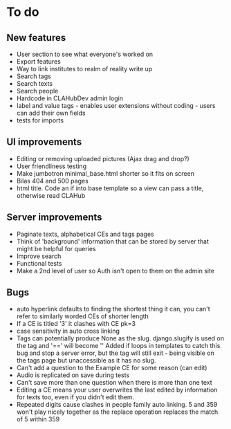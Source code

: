 # To do

## New features
- User section to see what everyone's worked on
- Export features
- Way to link institutes to realm of reality write up
- Search tags
- Search texts
- Search people
- Hardcode in CLAHubDev admin login
- label and value tags - enables user extensions without coding - users can add their own fields
- tests for imports

## UI improvements
- Editing or removing uploaded pictures (Ajax drag and drop?)
- User friendliness testing
- Make jumbotron minimal_base.html shorter so it fits on screen
- Bilas 404 and 500 pages
- html title. Code an if into base template so a view can pass a title, otherwise read CLAHub

## Server improvements
- Paginate texts, alphabetical CEs and tags pages
- Think of 'background' information that can be stored by server that might be helpful for queries
- Improve search
- Functional tests
- Make a 2nd level of user so Auth isn't open to them on the admin site

## Bugs
- auto hyperlink defaults to finding the shortest thing it can, you can't refer to similarly worded CEs of shorter length
- If a CE is titled '3' it clashes with CE pk=3
- case sensitivity in auto cross linking
- Tags can potentially produce None as the slug. django.slugify is used on the tag and '==' will become ''
Added if loops in templates to catch this bug and stop a server error, but the tag will still exit - being
visible on the tags page but unaccessible as it has no slug.
- Can't add a question to the Example CE for some reason (can edit)
- Audio is replicated on save during tests
- Can't save more than one question when there is more than one text
- Editing a CE means your user overwrites the last edited by information for texts too,
even if you didn't edit them.
- Repeated digits cause clashes in people family auto linking. 5 and 359 won't play nicely together
as the replace operation replaces the match of 5 within 359





